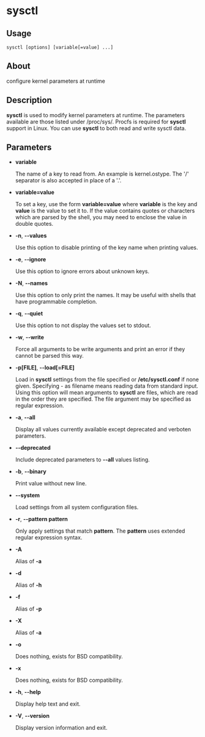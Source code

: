 # sysctl

## Usage
```
sysctl [options] [variable[=value] ...]
```

## About

configure kernel parameters at runtime

## Description

**sysctl** is used to modify kernel parameters at runtime. The parameters available are those listed under /proc/sys/. Procfs is required for **sysctl** support in Linux. You can use **sysctl** to both read and write sysctl data.

## Parameters

- **variable**

    The name of a key to read from. An example is kernel.ostype. The '/' separator is also accepted in place of a '.'.

- **variable=value**

    To set a key, use the form **variable=value** where **variable** is the key and **value** is the value to set it to. If the value contains quotes  or characters which are parsed by the shell, you may need to enclose the value in double quotes.

- **-n**, **--values**

    Use this option to disable printing of the key name when printing values.

- **-e**, **--ignore**

    Use this option to ignore errors about unknown keys.

- **-N**, **--names**

    Use this option to only print the names. It may be useful with shells that have programmable completion.

- **-q**, **--quiet**

    Use this option to not display the values set to stdout.

- **-w**, **--write**

    Force all arguments to be write arguments and print an error if they cannot be parsed this way.

- **-p[FILE]**, **--load[=FILE]**

    Load in **sysctl** settings from the file specified or **/etc/sysctl.conf** if none given. Specifying - as filename means reading data from standard input. Using this option will mean arguments to **sysctl** are files, which are read in the order they are specified. The file argument may be specified as regular expression.

- **-a**, **--all**

    Display all values currently available except deprecated and verboten parameters.

- **--deprecated**

    Include deprecated parameters to **--all** values listing.

- **-b**, **--binary**

    Print value without new line.

- **--system**

    Load settings from all system configuration files.

- **-r**, **--pattern pattern**

    Only apply settings that match **pattern**. The **pattern** uses extended regular expression syntax.

- **-A**

    Alias of **-a**

- **-d**

    Alias of **-h**

- **-f**

    Alias of **-p**

- **-X**

    Alias of **-a**

- **-o**

    Does nothing, exists for BSD compatibility.

- **-x**

    Does nothing, exists for BSD compatibility.

- **-h**, **--help**

    Display help text and exit.

- **-V**, **--version**

    Display version information and exit.
